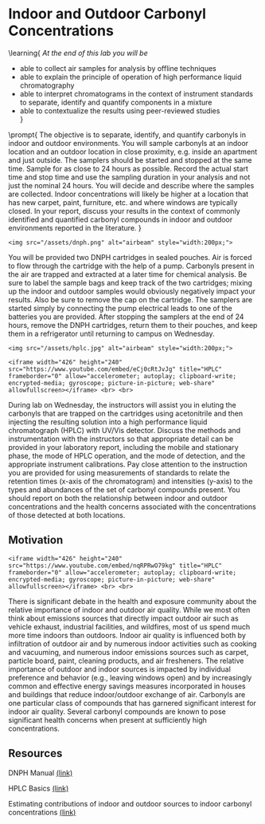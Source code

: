# Indoor and Outdoor Carbonyl Concentrations

\learning{
*At the end of this lab you will be*
- able to collect air samples for analysis by offline techniques
- able to explain the principle of operation of high performance liquid chromatography
- able to interpret chromatograms in the context of instrument standards to separate, identify and quantify components in a mixture
- able to contextualize the results using peer-reviewed studies  
}

\prompt{
The objective is to separate, identify, and quantify carbonyls in indoor and outdoor environments. You will sample carbonyls at an indoor location and an outdoor location in close proximity, e.g. inside an apartment and just outside. The samplers should be started and stopped at the same time. Sample for as close to 24 hours as possible. Record the actual start time and stop time and use the sampling duration in your analysis and not just the nominal 24 hours. You will decide and describe where the samples are collected. Indoor concentrations will likely be higher at a location that has new carpet, paint, furniture, etc. and where windows are typically closed. In your report, discuss your results in the context of commonly identified and quantified carbonyl compounds in indoor and outdoor environments reported in the literature. 
}

~~~
<img src="/assets/dnph.png" alt="airbeam" style="width:200px;">
~~~

You will be provided two DNPH cartridges in sealed pouches. Air is forced to flow through the cartridge with the help of a pump. Carbonyls present in the air are trapped and extracted at a later time for chemical analysis. Be sure to label the sample bags and keep track of the two cartridges; mixing up the indoor and outdoor samples would obviously negatively impact your results. Also be sure to remove the cap on the cartridge. The samplers are started simply by connecting the pump electrical leads to one of the batteries you are provided. After stopping the samplers at the end of 24 hours, remove the DNPH cartridges, return them to their pouches, and keep them in a refrigerator until returning to campus on Wednesday.

~~~
<img src="/assets/hplc.jpg" alt="airbeam" style="width:200px;">
~~~
~~~
<iframe width="426" height="240" src="https://www.youtube.com/embed/eCj0cRtJvJg" title="HPLC" frameborder="0" allow="accelerometer; autoplay; clipboard-write; encrypted-media; gyroscope; picture-in-picture; web-share" allowfullscreen></iframe> <br> <br>
~~~

During lab on Wednesday, the instructors will assist you in eluting the carbonyls that are trapped on the cartridges using acetonitrile and then injecting the resulting solution into a high performance liquid chromatograph (HPLC) with UV/Vis detector. Discuss the methods and instrumentation with the instructors so that appropriate detail can be provided in your laboratory report, including the mobile and stationary phase, the mode of HPLC operation, and the mode of detection, and the appropriate instrument calibrations. Pay close attention to the instruction you are provided for using measurements of standards to relate the retention times (x-axis of the chromatogram) and intensities (y-axis) to the types and abundances of the set of carbonyl compounds present. You should report on both the relationship between indoor and outdoor concentrations and the health concerns associated with the concentrations of those detected at both locations.

## Motivation

~~~
<iframe width="426" height="240" src="https://www.youtube.com/embed/nqRPRwO79kg" title="HPLC" frameborder="0" allow="accelerometer; autoplay; clipboard-write; encrypted-media; gyroscope; picture-in-picture; web-share" allowfullscreen></iframe> <br> <br>
~~~

There is significant debate in the health and exposure community about the relative importance of indoor and outdoor air quality. While we most often think about emissions sources that directly impact outdoor air such as vehicle exhaust, industrial facilities, and wildfires, most of us spend much more time indoors than outdoors. Indoor air quality is influenced both by infiltration of outdoor air and by numerous indoor activities such as cooking and vacuuming, and numerous indoor emissions sources such as carpet, particle board, paint, cleaning products, and air fresheners. The relative importance of outdoor and indoor sources is impacted by individual preference and behavior (e.g., leaving windows open) and by increasingly common and effective energy savings measures incorporated in houses and buildings that reduce indoor/outdoor exchange of air. Carbonyls are one particular class of compounds that has garnered significant interest for indoor air quality. Several carbonyl compounds are known to pose significant health concerns when present at sufficiently high concentrations.

## Resources

DNPH Manual [(link)](https://drive.google.com/file/d/1klUxEaHtLolt1s3gba3s77RTZVa4IFlb/view?usp=sharing)

HPLC Basics [(link)](https://www.thermofisher.com/us/en/home/industrial/chromatography/chromatography-learning-center/liquid-chromatography-information/hplc-basics.html)

Estimating contributions of indoor and outdoor sources to indoor carbonyl concentrations [(link)](https://www.sciencedirect.com/science/article/pii/S1352231005011672)
